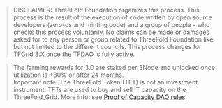 > DISCLAIMER: ThreeFold Foundation organizes this process. This process is the result of the execution of code written by open source developers (zero-os and minting code) and a group of people - who checks this process voluntarily. No claims can be made or damages asked for to any person or group related to ThreeFold Foundation like but not limited to the different councils. This process changes for TFGrid 3.X once the TFDAO is fully active.

> The farming rewards for 3.0 are staked per 3Node and unlocked once utilization is +30% or after 24 months.<BR>
> Important note: The ThreeFold Token (TFT) is not an investment instrument.
> TFTs are used to buy and sell IT capacity on the ThreeFold_Grid.
> More info: see [Proof of Capacity DAO rules](./poc_dao_rules.md)



